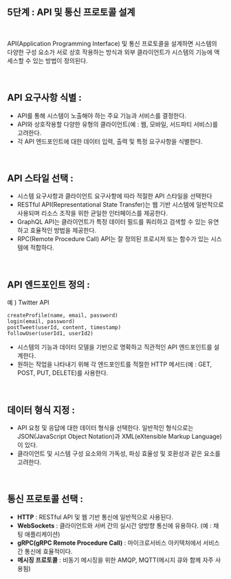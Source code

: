 ## 5단계 : API 및 통신 프로토콜 설계

<br>

API(Application Programming Interface) 및 통신 프로토콜을 설계하면 시스템의 다양한 구성 요소가 서로 상호 작용하는 방식과 외부 클라이언트가 시스템의 기능에 액세스할 수 있는 방법이 정의된다.

<br>

## API 요구사항 식별 :

- API를 통해 시스템이 노출해야 하는 주요 기능과 서비스를 결정한다.
- API와 상호작용할 다양한 유형의 클라이언트(예 : 웹, 모바일, 서드파티 서비스)를 고려한다.
- 각 API 엔드포인트에 대한 데이터 입력, 출력 및 특정 요구사항을 식별한다.

<br>

## API 스타일 선택 :

- 시스템 요구사항과 클라이언트 요구사항에 따라 적절한 API 스타일을 선택한다
- RESTful API(Representational State Transfer)는 웹 기반 시스템에 일반적으로 사용되며 리소스 조작을 위한 균일한 인터페이스를 제공한다.
- GraphQL API는 클라이언트가 특정 데이터 필드를 쿼리하고 검색할 수 있는 유연하고 효율적인 방법을 제공한다.
- RPC(Remote Procedure Call) API는 잘 정의된 프로시저 또는 함수가 있는 시스템에 적합하다.

<br>

## API 엔드포인트 정의 :

예 ) Twitter API

    createProfile(name, email, password)
    login(email, password)
    postTweet(userId, content, timestamp)
    followUser(userId1, userId2)

- 시스템의 기능과 데이터 모델을 기반으로 명확하고 직관적인 API 엔드포인트를 설계한다.
- 원하는 작업을 나타내기 위해 각 엔드포인트를 적절한 HTTP 메서드(예 : GET, POST, PUT, DELETE)를 사용한다.

<br>

## 데이터 형식 지정 :

- API 요청 및 응답에 대한 데이터 형식을 선택한다. 일반적인 형식으로는 JSON(JavaScript Object Notation)과 XML(eXtensible Markup Language)이 있다.
- 클라이언트 및 시스템 구성 요소와의 가독성, 파싱 효율성 및 호환성과 같은 요소를 고려한다.

<br>

## 통신 프로토콜 선택 :

- **HTTP** : RESTful API 및 웹 기반 통신에 일반적으로 사용된다.
- **WebSockets** : 클라이언트와 서버 간의 실시간 양방향 통신에 유용하다. (예 : 채팅 애플리케이션)
- **gRPC(gRPC Remote Procedure Call)** : 마이크로서비스 아키텍처에서 서비스 간 통신에 효율적이다.
- **메시징 프로토콜** : 비동기 메시징을 위한 AMQP, MQTT(메시지 큐와 함께 자주 사용됨)